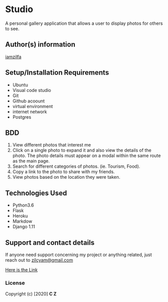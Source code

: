# Studio


  A personal gallery application that allows a user to display photos for others to see.



## Author(s) information
[iamzilfa](https://github.com/iamzilfa)

## Setup/Installation Requirements
* Ubuntu
* Visual code studio
* Git
* Github acoount
* virtual environment
* internet network
* Postgres

## BDD

1. View different photos that interest me
2. Click on a single photo to expand it and also view the details of the photo. The photo details must appear on a modal within the same route as the main page.
3. Search for different categories of photos. (ie. Tourism, Food).
4. Copy a link to the photo to share with my friends.
5. View photos based on the location they were taken.

## Technologies Used
* Python3.6
* Flask
* Heroku
* Markdow
* Django 1.11


## Support and contact details
If anyone need support concerning my project or anything related, just reach out to zilcyam@gmail.com
 
[Here is the Link](https://zilfastudio.herokuapp.com/ "Studio")

### License

Copyright (c) [2020] **C Z**
